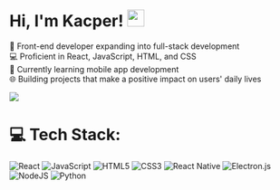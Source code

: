 # Hi, I'm Kacper! <img src="https://raw.githubusercontent.com/MartinHeinz/MartinHeinz/master/wave.gif" width="30px">

🚀 Front-end developer expanding into full-stack development<br>💻 Proficient in React, JavaScript, HTML, and CSS<br>🌱 Currently learning mobile app development<br>🌐 Building projects that make a positive impact on users' daily lives

![](https://github-readme-stats.vercel.app/api/top-langs/?username=Kaspiu&theme=dark&hide_border=false&include_all_commits=false&count_private=false&layout=compact)

# 💻 Tech Stack:

![React](https://img.shields.io/badge/react-%2320232a.svg?style=for-the-badge&logo=react&logoColor=%2361DAFB)
![JavaScript](https://img.shields.io/badge/javascript-%23323330.svg?style=for-the-badge&logo=javascript&logoColor=%23F7DF1E)
![HTML5](https://img.shields.io/badge/html5-%23E34F26.svg?style=for-the-badge&logo=html5&logoColor=white)
![CSS3](https://img.shields.io/badge/css3-%231572B6.svg?style=for-the-badge&logo=css3&logoColor=white)
![React Native](https://img.shields.io/badge/react_native-%2320232a.svg?style=for-the-badge&logo=react&logoColor=%2361DAFB)
![Electron.js](https://img.shields.io/badge/Electron-191970?style=for-the-badge&logo=Electron&logoColor=white)
![NodeJS](https://img.shields.io/badge/node.js-6DA55F?style=for-the-badge&logo=node.js&logoColor=white)
![Python](https://img.shields.io/badge/python-3670A0?style=for-the-badge&logo=python&logoColor=ffdd54)
